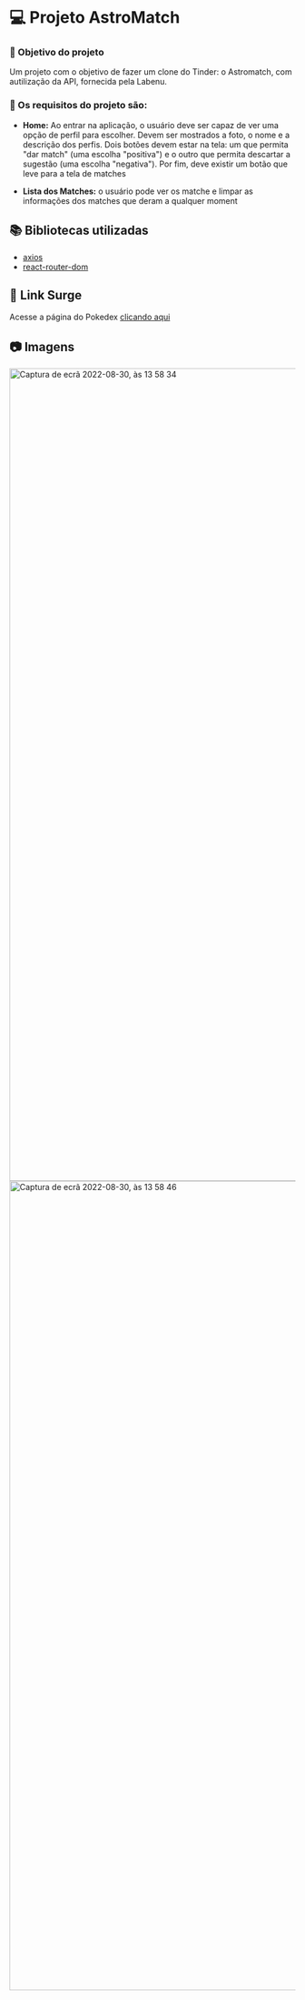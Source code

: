 # 💻 Projeto AstroMatch

### :dart: Objetivo do projeto
 Um projeto com o objetivo de fazer um clone do Tinder: o Astromatch, com autilização da API, fornecida pela Labenu.

### :small_blue_diamond: Os requisitos do projeto são:
- **Home:** 
    Ao entrar na aplicação, o usuário deve ser capaz de ver uma opção de perfil para escolher. Devem ser mostrados a foto, o nome e a descrição 
    dos perfis. Dois botões devem estar na tela: um que permita "dar match" (uma escolha "positiva") e o outro que permita descartar a sugestão (uma
    escolha "negativa"). Por fim, deve existir um botão que leve para a tela de matches

- **Lista dos Matches:**
    o usuário pode ver os matche e limpar as informações dos matches que deram a qualquer moment





## :books: Bibliotecas utilizadas
- [axios](https://github.com/axios/axios)
- [react-router-dom](https://v5.reactrouter.com/)


## 🔗 Link Surge 
Acesse a página do Pokedex [clicando aqui](https://match-drab.vercel.app)


## 📷 Imagens
<img width="1429" alt="Captura de ecrã 2022-08-30, às 13 58 34" src="https://user-images.githubusercontent.com/46450381/187450962-dfdb10e1-265e-4c22-b6d7-ddcbd73c5aea.png">
<img width="1423" alt="Captura de ecrã 2022-08-30, às 13 58 46" src="https://user-images.githubusercontent.com/46450381/187450995-3b12ca66-d78b-49c8-8aff-fea445187bb4.png">

